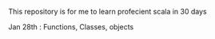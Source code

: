 This repository is for me to learn profecient scala in 30 days


Jan 28th :  Functions, Classes, objects 

